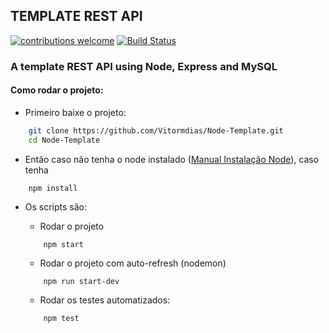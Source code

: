 ## TEMPLATE REST API
[![contributions welcome](http://img.shields.io/badge/contributions-welcome-brightgreen.svg?style=flat)](https://github.com/snug-lab/node-examples/issues) [![Build Status](https://travis-ci.org/Vitormdias/Node-Template.svg?branch=master)](https://travis-ci.org/Vitormdias/Node-Template)

### A template REST API using Node, Express and MySQL

#### Como rodar o projeto:

* Primeiro baixe o projeto:
```bash
    git clone https://github.com/Vitormdias/Node-Template.git
    cd Node-Template
```

* Então caso não tenha o node instalado ([Manual Instalação Node](https://nodejs.org/en/download/)), caso tenha
```
    npm install
```

* Os scripts são:
    * Rodar o projeto
    ```
        npm start
    ```

    * Rodar o projeto com auto-refresh (nodemon)
    ```
        npm run start-dev
    ```

    * Rodar os testes automatizados:
    ```
        npm test
    ```
